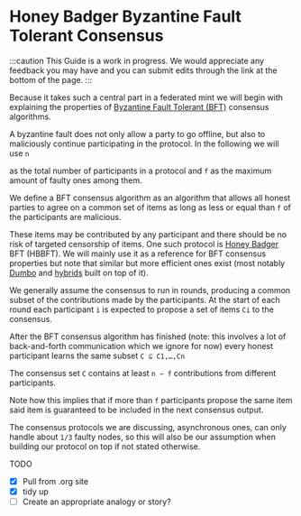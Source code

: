 # Honey Badger Byzantine Fault Tolerant Consensus

:::caution
This Guide is a work in progress.  We would appreciate any feedback you may have and you can submit edits through the link at the bottom of the page.
:::

Because it takes such a central part in a federated mint we will begin with explaining the properties of [Byzantine Fault Tolerant (BFT)](https://en.wikipedia.org/wiki/Byzantine_fault) consensus algorithms. 

A byzantine fault does not only allow a party to go offline, but also to maliciously continue participating in the protocol. In the following we will use  `n`

as the total number of participants in a protocol and `f` as the maximum amount of faulty ones among them.

We define a BFT consensus algorithm as an algorithm that allows all honest parties to agree on a common set of items as long as less or equal than `f` of the participants are malicious. 

These items may be contributed by any participant and there should be no risk of targeted censorship of items. One such protocol is [Honey Badger](https://eprint.iacr.org/2016/199.pdf) BFT (HBBFT). We will mainly use it as a reference for BFT consensus properties but note that similar but more efficient ones exist (most notably [Dumbo](https://eprint.iacr.org/2020/841.pdf) and [hybrids](https://arxiv.org/pdf/2103.09425) built on top of it).

We generally assume the consensus to run in rounds, producing a common subset of the contributions made by the participants. At the start of each round each participant `i` is expected to propose a set of items `Ci` to the consensus. 

After the BFT consensus algorithm has finished (note: this involves a lot of back-and-forth communication which we ignore for now) every honest participant learns the same subset `C ⊆ C1,…,Cn` 

The consensus set `C` contains at least `n − f` contributions from different participants. 

Note how this implies that if more than `f` participants propose the same item said item is guaranteed to be included in the next consensus output.

The consensus protocols we are discussing, asynchronous ones, can only handle about `1/3` faulty nodes, so this will also be our assumption when building our protocol on top if not stated otherwise.

TODO

- [x] Pull from .org site
- [x] tidy up
- [ ] Create an appropriate analogy or story?  